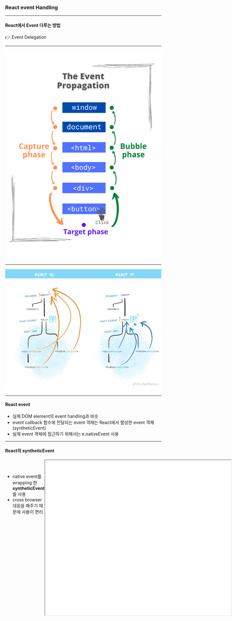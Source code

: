 ### React event Handling<!-- .element: class="green" -->

-----

#### React에서 Event 다루는 방법

 👉 Event Delegation<!-- .element: class="fragment" -->

-----

![](./images/javascript-event-propagation.png) <!-- .element: style="height:600px" -->

-----

![](./images/react-17-delegation.png) <!-- .element: style="height:600px" -->

-----

#### React event

- 실제 DOM element의 event handling과 비슷<!-- .element: class="fragment highlight-current-yellow" -->
- event callback 함수에 전달되는 event 객체는 React에서 합성한 event 객체(syntheticEvent)<!-- .element: class="fragment highlight-current-yellow" -->
- 실제 event 객체에 접근하기 위해서는 e.nativeEvent 사용<!-- .element: class="fragment highlight-current-yellow" -->

-----

#### React의 syntheticEvent

<div style="display:flex">
  <div style="flex-grow:2">
    <ul style="padding-top: 30px;">
      <li>native event를 wrapping 한 <strong class="yellow">syntheticEvent</strong>를 사용</li>
      <li>cross browser 대응을 해주기 때문에 사용이 편리</li>
    </ul>
  </div>
  <div style="flex-grow:1">
    <iframe
      data-src="https://reactjs.org/docs/events.html"
      data-preload
      width="600px"
      height="500px"
      allowTransparency="true"
      style="background: #FFFFFF;"
    ></iframe>
  </div>
</div>
